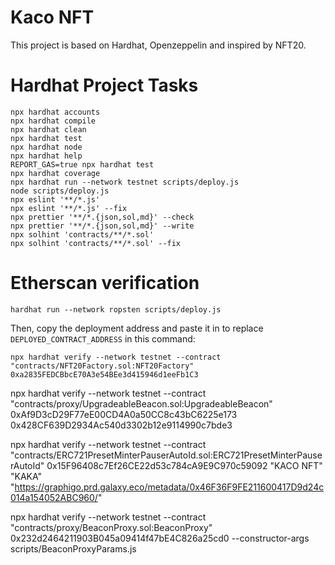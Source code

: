 # Kaco NFT

This project is based on Hardhat, Openzeppelin and inspired by NFT20.


# Hardhat Project Tasks

```shell
npx hardhat accounts
npx hardhat compile
npx hardhat clean
npx hardhat test
npx hardhat node
npx hardhat help
REPORT_GAS=true npx hardhat test
npx hardhat coverage
npx hardhat run --network testnet scripts/deploy.js
node scripts/deploy.js
npx eslint '**/*.js'
npx eslint '**/*.js' --fix
npx prettier '**/*.{json,sol,md}' --check
npx prettier '**/*.{json,sol,md}' --write
npx solhint 'contracts/**/*.sol'
npx solhint 'contracts/**/*.sol' --fix
```

# Etherscan verification

```shell
hardhat run --network ropsten scripts/deploy.js
```

Then, copy the deployment address and paste it in to replace `DEPLOYED_CONTRACT_ADDRESS` in this command:

```shell
npx hardhat verify --network testnet --contract "contracts/NFT20Factory.sol:NFT20Factory" 0xa2835FEDCBbcE70A3e54BEe3d415946d1eeFb1C3
```


npx hardhat verify --network testnet --contract "contracts/proxy/UpgradeableBeacon.sol:UpgradeableBeacon" 0xAf9D3cD29F77eE00CD4A0a50CC8c43bC6225e173 0x428CF639D2934Ac540d3302b12e9114990c7bde3


npx hardhat verify --network testnet --contract "contracts/ERC721PresetMinterPauserAutoId.sol:ERC721PresetMinterPauserAutoId" 0x15F96408c7Ef26CE22d53c784cA9E9C970c59092 "KACO NFT" "KAKA" "https://graphigo.prd.galaxy.eco/metadata/0x46F36F9FE211600417D9d24c014a154052ABC960/"


npx hardhat verify --network testnet --contract "contracts/proxy/BeaconProxy.sol:BeaconProxy" 0x232d2464211903B045a09414f47bE4C826a25cd0 --constructor-args scripts/BeaconProxyParams.js